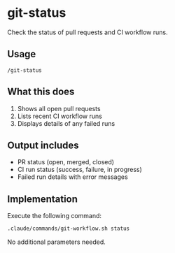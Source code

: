 # git-status

Check the status of pull requests and CI workflow runs.

## Usage
```
/git-status
```

## What this does
1. Shows all open pull requests
2. Lists recent CI workflow runs
3. Displays details of any failed runs

## Output includes
- PR status (open, merged, closed)
- CI run status (success, failure, in progress)
- Failed run details with error messages

## Implementation
Execute the following command:

```bash
.claude/commands/git-workflow.sh status
```

No additional parameters needed.